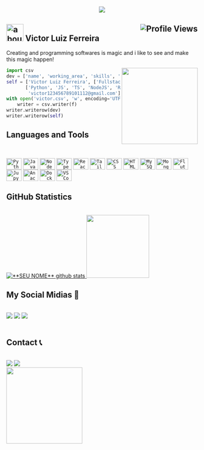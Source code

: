 <h1 align="center">
  <img src="https://readme-typing-svg.herokuapp.com?font=Fira+Code&weight=500&size=30&duration=4500&pause=100&color=F7873A&center=true&vCenter=true&width=440&lines=Hello+There+%F0%9F%91%8B!;Welcome+to+my+GitHub!">
</h1>


<h2 align="left">
  <img width="45" alt="about" src="https://cdn-icons-png.flaticon.com/512/924/924915.png"> Victor Luiz Ferreira
  <img  style="float:right" alingn="center" src="https://komarev.com/ghpvc/?username=VictorLuizFerreira&color=green" alt="Profile Views" /> 
</h2> 


Creating and programming softwares is magic and i like to see and make this magic happen!

<img align="right" width="200" src="https://media0.giphy.com/media/FlPJcTplkfefDCKq2b/giphy.gif?cid=ecf05e47obqzuy47dshs5re7g2hifqhtebgdrw8waj0l9nqq&rid=giphy.gif&ct=g" />

```python
import csv 
dev = ['name', 'working_area', 'skills', 'contact']
self = ['Victor Luiz Ferreira', ['Fullstack Trainee', 'Accounting Analyst'],
       ['Python', 'JS', 'TS', 'NodeJS', 'React', 'ReactNative', 'Docker', 'MongoDB', '...'],
        'victor123456789101112@gmail.com']
with open('victor.csv', 'w', encoding='UTF8') as f:
    writer = csv.writer(f)
writer.writerow(dev)
writer.writerow(self)
```


<h2 align="left" style="font-weight: bold">Languages and Tools</h2>

<br>

<code><img align="center" alt="Python" height="30" width="40" src="https://cdn.jsdelivr.net/gh/devicons/devicon/icons/python/python-original.svg"/></code>
<code><img align="center" alt="JavaScript" height="30" width="40" src="https://cdn.jsdelivr.net/gh/devicons/devicon/icons/javascript/javascript-original.svg"/></code>
<code><img align="center" alt="NodeJS" height="30" width="40" src="https://cdn.jsdelivr.net/gh/devicons/devicon/icons/nodejs/nodejs-original.svg"/></code>
<code><img align="center" alt="TypeScript" height="30" width="40" src="https://cdn.jsdelivr.net/gh/devicons/devicon/icons/typescript/typescript-original.svg"/></code>
<code><img align="center" alt="React" height="30" width="40" src="https://cdn.jsdelivr.net/gh/devicons/devicon/icons/react/react-original.svg"/></code>
<code><img align="center" alt="Tailwind" height="30" width="40" src="https://cdn.jsdelivr.net/gh/devicons/devicon/icons/tailwindcss/tailwindcss-plain.svg"/></code>
<code><img align="center" alt="CSS" height="30" width="40" src="https://cdn.jsdelivr.net/gh/devicons/devicon/icons/css3/css3-original.svg"/></code>
<code><img align="center" alt="HTML" height="30" width="40" src="https://cdn.jsdelivr.net/gh/devicons/devicon/icons/html5/html5-original.svg"/></code>
<code><img align="center" alt="MySQL" height="30" width="40" src="https://cdn.jsdelivr.net/gh/devicons/devicon/icons/mysql/mysql-original.svg"/></code>
<code><img align="center" alt="MongoDB" height="30" width="40" src="https://cdn.jsdelivr.net/gh/devicons/devicon/icons/mongodb/mongodb-original.svg"/></code>
<code><img align="center" alt="Flutter" height="30" width="40" src="https://cdn.jsdelivr.net/gh/devicons/devicon/icons/flutter/flutter-original.svg"/></code>
<code><img align="center" alt="Jupyter" height="30" width="40" src="https://cdn.jsdelivr.net/gh/devicons/devicon/icons/jupyter/jupyter-original.svg"/></code>
<code><img align="center" alt="Anaconda" height="30" width="40" src="https://cdn.jsdelivr.net/gh/devicons/devicon/icons/anaconda/anaconda-original.svg"/></code>
<code><img align="center" alt="Docker" height="30" width="40" src="https://cdn.jsdelivr.net/gh/devicons/devicon/icons/docker/docker-original.svg"/></code>
<code><img align="center" alt="VSCode" height="30" width="40" src="https://cdn.jsdelivr.net/gh/devicons/devicon/icons/vscode/vscode-original.svg"/></code>

<h2 align="left" style="font-weight: bold">GitHub Statistics</h2>

<br>



<a href="https://github.com/VictorLuizFerreira">
 <img  src="https://github-readme-stats.vercel.app/api?username=VictorLuizFerreira&show_icons=true&theme=synthwave&line_height=20" alt="**SEU NOME** github stats"/>
</a>
<a href="https://github.com/VictorLuizFerreira">
  <img height="165cm" src="https://github-readme-stats.vercel.app/api/top-langs/?username=VictorLuizFerreira&layout=compact&langs_count=16&theme=synthwave"/>
</a>



<br>
<h2 align="left">My Social Midias 📱 </h2>
<br>

<div>
  <a href="https://www.instagram.com/victor.luiz_fr/" target="_blank"><img  src="https://img.shields.io/badge/-Instagram-%23E4405F?style=for-the-badge&logo=instagram&logoColor=white" target="_blank"></a>
  <a href="https://www.facebook.com/vtr.luiz.ferreira" target="_blank"><img  src="https://img.shields.io/badge/Facebook-1877F2?style=for-the-badge&logo=facebook&logoColor=white" target="_blank"></a>
  <a href="https://www.linkedin.com/in/victor-luiz-ferreira-501637195/" target="_blank"><img src="https://img.shields.io/badge/-LinkedIn-%230077B5?style=for-the-badge&logo=linkedin&logoColor=white" target="_blank"></a> 
</div>

<br>
<h2 align="left">Contact 📞 </h2>
<br>

<div>
  <a href="mailto:victor123456789101112@gmail.com" target="_blank"><img  src="https://img.shields.io/badge/Gmail-D14836?style=for-the-badge&logo=gmail&logoColor=white" target="_blank"></a>
  <a href="mailto:victorluiz_ferreira@hotmail.com" target="_blank"><img src="https://img.shields.io/badge/Microsoft_Outlook-0078D4?style=for-the-badge&logo=microsoft-outlook&logoColor=white" target="_blank"></a> 
</div>

<img align="left" width="200" src="https://media0.giphy.com/media/LaVp0AyqR5bGsC5Cbm/giphy.gif?cid=ecf05e471cob4suakrgc7r9z5hfcod343mlnq8t1p585s2gp&rid=giphy.gif&ct=g" />
